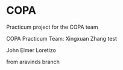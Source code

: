 # COPA
Practicum project for the COPA team

COPA Practicum Team:
Xingxuan Zhang
test

John Elmer Loretizo

from aravinds branch

